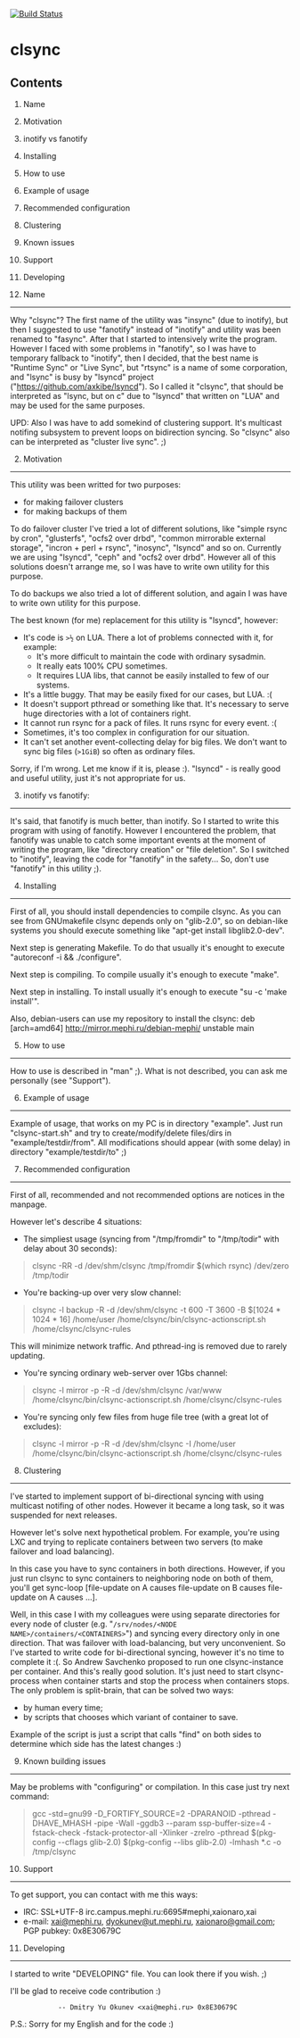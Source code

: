 [![Build Status](https://travis-ci.org/xaionaro/clsync.png?branch=master)](https://travis-ci.org/xaionaro/clsync)

clsync
======
Contents
--------

1.  Name
2.  Motivation
3.  inotify vs fanotify
4.  Installing
5.  How to use
6.  Example of usage
7.  Recommended configuration
8.  Clustering
9.  Known issues
10. Support
11. Developing


1. Name
-------

Why "clsync"? The first name of the utility was "insync" (due to inotify), but
then I suggested to use "fanotify" instead of "inotify" and utility was been
renamed to "fasync". After that I started to intensively write the program.
However I faced with some problems in "fanotify", so I was have to temporary
fallback to "inotify", then I decided, that the best name is "Runtime Sync" or
"Live Sync", but "rtsync" is a name of some corporation, and "lsync" is busy
by "lsyncd" project ("https://github.com/axkibe/lsyncd"). So I called it
"clsync", that should be interpreted as "lsync, but on c" due to "lsyncd" that
written on "LUA" and may be used for the same purposes.

UPD: Also I was have to add somekind of clustering support. It's multicast
notifing subsystem to prevent loops on bidirection syncing. So "clsync" also
can be interpreted as "cluster live sync". ;)

2. Motivation
-------------

This utility was been writted for two purposes:
- for making failover clusters
- for making backups of them

To do failover cluster I've tried a lot of different solutions, like "simple 
rsync by cron", "glusterfs", "ocfs2 over drbd", "common mirrorable external 
storage", "incron + perl + rsync", "inosync", "lsyncd" and so on. Currently we
are using "lsyncd", "ceph" and "ocfs2 over drbd". However all of this
solutions doesn't arrange me, so I was have to write own utility for this
purpose.

To do backups we also tried a lot of different solution, and again I was have
to write own utility for this purpose.

The best known (for me) replacement for this utility is "lsyncd", however:
- It's code is `>½` on LUA. There a lot of problems connected with it,
for example:
    - It's more difficult to maintain the code with ordinary sysadmin.
    - It really eats 100% CPU sometimes.
    - It requires LUA libs, that cannot be easily installed to few
of our systems.
- It's a little buggy. That may be easily fixed for our cases,
but LUA. :(
- It doesn't support pthread or something like that. It's necessary
to serve huge directories with a lot of containers right.
- It cannot run rsync for a pack of files. It runs rsync for every
event. :(
- Sometimes, it's too complex in configuration for our situation.
- It can't set another event-collecting delay for big files. We don't
want to sync big files (`>1GiB`) so often as ordinary files.

Sorry, if I'm wrong. Let me know if it is, please :). "lsyncd" - is really
good and useful utility, just it's not appropriate for us.


3. inotify vs fanotify:
-----------------------

It's said, that fanotify is much better, than inotify. So I started to write 
this program with using of fanotify. However I encountered the problem, that
fanotify was unable to catch some important events at the moment of writing
the program, like "directory creation" or "file deletion". So I switched to
"inotify", leaving the code for "fanotify" in the safety... So, don't use
"fanotify" in this utility ;).


4. Installing
-------------

First of all, you should install dependencies to compile clsync. As you can
see from GNUmakefile clsync depends only on "glib-2.0", so on debian-like
systems you should execute something like "apt-get install libglib2.0-dev".

Next step is generating Makefile. To do that usually it's enought to execute
"autoreconf -i && ./configure".

Next step is compiling. To compile usually it's enough to execute "make".

Next step in installing. To install usually it's enough to execute
"su -c 'make install'".

Also, debian-users can use my repository to install the clsync:
deb [arch=amd64] http://mirror.mephi.ru/debian-mephi/ unstable main


5. How to use
-------------

How to use is described in "man" ;). What is not described, you can ask me
personally (see "Support").


6. Example of usage
-------------------

Example of usage, that works on my PC is in directory "example". Just run
"clsync-start.sh" and try to create/modify/delete files/dirs in
"example/testdir/from". All modifications should appear (with some delay) in
directory "example/testdir/to" ;)


7. Recommended configuration
----------------------------

First of all, recommended and not recommended options are notices in the
manpage.

However let's describe 4 situations:

- The simpliest usage (syncing from "/tmp/fromdir" to "/tmp/todir" with delay about 30 seconds):
> clsync -RR -d /dev/shm/clsync /tmp/fromdir $(which rsync) /dev/zero /tmp/todir

- You're backing-up over very slow channel:
> clsync -l backup -R -d /dev/shm/clsync -t 600 -T 3600 -B $[1024 * 1024 * 16] /home/user /home/clsync/bin/clsync-actionscript.sh /home/clsync/clsync-rules

This will minimize network traffic. And pthread-ing is removed due to rarely
updating.

- You're syncing ordinary web-server over 1Gbs channel:
> clsync -l mirror -p -R -d /dev/shm/clsync /var/www /home/clsync/bin/clsync-actionscript.sh /home/clsync/clsync-rules

- You're syncing only few files from huge file tree (with a great lot of
excludes):
> clsync -l mirror -p -R -d /dev/shm/clsync -I /home/user /home/clsync/bin/clsync-actionscript.sh /home/clsync/clsync-rules

8. Clustering
-------------

I've started to implement support of bi-directional syncing with using
multicast notifing of other nodes. However it became a long task, so it was
suspended for next releases.

However let's solve next hypothetical problem. For example, you're using
LXC and trying to replicate containers between two servers (to make failover
and load balancing).

In this case you have to sync containers in both directions. However, if you
just run clsync to sync containers to neighboring node on both of them, you'll
get sync-loop [file-update on A causes file-update on B causes file-update
on A causes ...].

Well, in this case I with my colleagues were using separate directories for
every node of cluster (e.g. "`/srv/nodes/<NODE NAME>/containers/<CONTAINERS>`")
and syncing every directory only in one direction. That was failover with
load-balancing, but very unconvenient. So I've started to write code for
bi-directional syncing, however it's no time to complete it :(. So
Andrew Savchenko proposed to run one clsync-instance per container. And this's
really good solution. It's just need to start clsync-process when container
starts and stop the process when containers stops. The only problem is
split-brain, that can be solved two ways:
- by human every time;
- by scripts that chooses which variant of container to save.

Example of the script is just a script that calls "find" on both sides to
determine which side has the latest changes :)

9. Known building issues
------------------------

May be problems with "configuring" or compilation. In this case just try
next command:
> gcc -std=gnu99 -D\_FORTIFY\_SOURCE=2 -DPARANOID -pthread -DHAVE\_MHASH  -pipe -Wall -ggdb3 --param ssp-buffer-size=4 -fstack-check -fstack-protector-all -Xlinker -zrelro -pthread $(pkg-config --cflags glib-2.0) $(pkg-config --libs glib-2.0) -lmhash \*.c -o /tmp/clsync

10. Support
-----------

To get support, you can contact with me this ways:
- IRC: SSL+UTF-8 irc.campus.mephi.ru:6695#mephi,xaionaro,xai
- e-mail: <xai@mephi.ru>, <dyokunev@ut.mephi.ru>, <xaionaro@gmail.com>; PGP pubkey: 0x8E30679C

11. Developing
--------------

I started to write "DEVELOPING" file. You can look there if you wish. ;)

I'll be glad to receive code contribution :)



				-- Dmitry Yu Okunev <xai@mephi.ru> 0x8E30679C

P.S.: Sorry for my English and for the code :)

